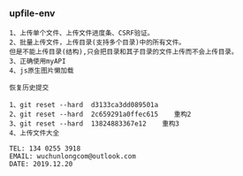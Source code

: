 ### upfile-env                        

```
1、上传单个文件、上传文件进度条、CSRF验证。     
2、批量上传文件，上传目录(支持多个目录)中的所有文件。
但是不能上传目录(结构),只会把目录和其子目录的文件上传而不会上传目录。      
3、正确使用myAPI
4、js原生图片懒加载     
```

```
恢复历史提交

1、git reset --hard  d3133ca3dd089501a 
2、git reset --hard  2c659291a0ffec615    重构2
3、git reset --hard  13824883367e12    重构3 
4、上传文件大全
```

```
TEL: 134 0255 3918
EMAIL: wuchunlongcom@outlook.com     
DATE: 2019.12.20
```